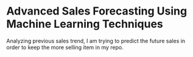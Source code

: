 # Advanced Sales Forecasting Using Machine Learning Techniques
Analyzing previous sales trend, I am trying to predict the future sales in order to keep the more selling item in my repo.
